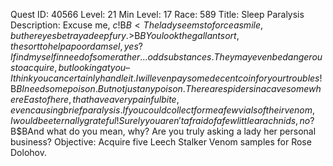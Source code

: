 Quest ID: 40566
Level: 21
Min Level: 17
Race: 589
Title: Sleep Paralysis
Description: Excuse me, $c!$B$B<The lady seems to force a smile, but her eyes betray a deep fury.>$B$BYou look the gallant sort, the sort to help a poor damsel, yes? I find myself in need of some rather... odd substances. They may even be dangerous to acquire, but looking at you – I think you can certainly handle it. I will even pay some decent coin for your troubles!$B$BI need some poison. But not just any poison. There are spiders in a cave somewhere East of here, that have a very painful bite, even causing brief paralysis. If you could collect for me a few vials of their venom, I would be eternally grateful! Surely you aren't afraid of a few little arachnids, no?$B$BAnd what do you mean, why? Are you truly asking a lady her personal business?
Objective: Acquire five Leech Stalker Venom samples for Rose Dolohov.
